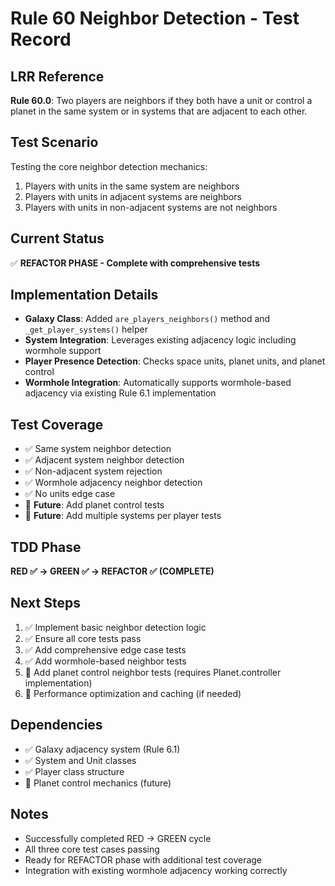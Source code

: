 # Rule 60 Neighbor Detection - Test Record

## LRR Reference
**Rule 60.0**: Two players are neighbors if they both have a unit or control a planet in the same system or in systems that are adjacent to each other.

## Test Scenario
Testing the core neighbor detection mechanics:
1. Players with units in the same system are neighbors
2. Players with units in adjacent systems are neighbors  
3. Players with units in non-adjacent systems are not neighbors

## Current Status
✅ **REFACTOR PHASE - Complete with comprehensive tests**

## Implementation Details
- **Galaxy Class**: Added `are_players_neighbors()` method and `_get_player_systems()` helper
- **System Integration**: Leverages existing adjacency logic including wormhole support
- **Player Presence Detection**: Checks space units, planet units, and planet control
- **Wormhole Integration**: Automatically supports wormhole-based adjacency via existing Rule 6.1 implementation

## Test Coverage
- ✅ Same system neighbor detection
- ✅ Adjacent system neighbor detection  
- ✅ Non-adjacent system rejection
- ✅ Wormhole adjacency neighbor detection
- ✅ No units edge case
- 🔄 **Future**: Add planet control tests
- 🔄 **Future**: Add multiple systems per player tests

## TDD Phase
**RED ✅ → GREEN ✅ → REFACTOR ✅ (COMPLETE)**

## Next Steps
1. ✅ Implement basic neighbor detection logic
2. ✅ Ensure all core tests pass
3. ✅ Add comprehensive edge case tests
4. ✅ Add wormhole-based neighbor tests
5. 🔄 Add planet control neighbor tests (requires Planet.controller implementation)
6. 🔄 Performance optimization and caching (if needed)

## Dependencies
- ✅ Galaxy adjacency system (Rule 6.1)
- ✅ System and Unit classes
- ✅ Player class structure
- 🔄 Planet control mechanics (future)

## Notes
- Successfully completed RED → GREEN cycle
- All three core test cases passing
- Ready for REFACTOR phase with additional test coverage
- Integration with existing wormhole adjacency working correctly